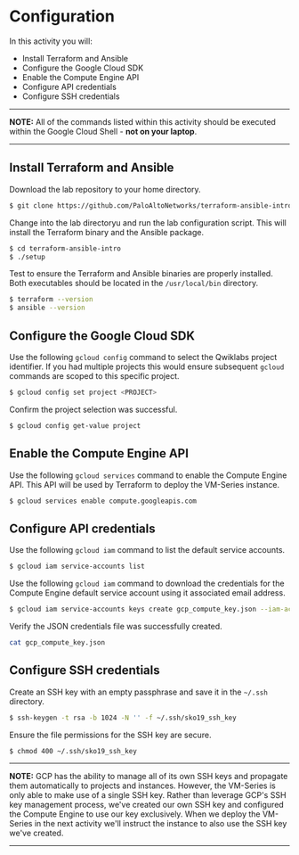 # Configuration

In this activity you will:

* Install Terraform and Ansible
* Configure the Google Cloud SDK
* Enable the Compute Engine API
* Configure API credentials
* Configure SSH credentials

---
**NOTE:**  All of the commands listed within this activity should be executed within the Google Cloud Shell - __not on your laptop__.

---

## Install Terraform and Ansible
Download the lab repository to your home directory.

```bash
$ git clone https://github.com/PaloAltoNetworks/terraform-ansible-intro
```

Change into the lab directoryu and run the lab configuration script.  This will install the Terraform binary and the Ansible package.

```bash
$ cd terraform-ansible-intro
$ ./setup
```

Test to ensure the Terraform and Ansible binaries are properly installed.  Both executables should be located in the `/usr/local/bin` directory.

```bash
$ terraform --version
$ ansible --version
```

## Configure the Google Cloud SDK
Use the following `gcloud config` command to select the Qwiklabs project identifier.  If you had multiple projects this would ensure subsequent `gcloud` commands are scoped to this specific project.

```bash
$ gcloud config set project <PROJECT>
```

Confirm the project selection was successful.

```bash
$ gcloud config get-value project
```

## Enable the Compute Engine API
Use the following `gcloud services` command to enable the Compute Engine API.  This API will be used by Terraform to deploy the VM-Series instance.

```bash
$ gcloud services enable compute.googleapis.com
```

## Configure API credentials
Use the following `gcloud iam` command to list the default service accounts.

```bash
$ gcloud iam service-accounts list
```

Use the following `gcloud iam` command to download the credentials for the Compute Engine default service account using it associated email address.

```bash
$ gcloud iam service-accounts keys create gcp_compute_key.json --iam-account <EMAIL_ADDRESS>
```

Verify the JSON credentials file was successfully created.

```bash
cat gcp_compute_key.json
```

## Configure SSH credentials
Create an SSH key with an empty passphrase and save it in the `~/.ssh` directory.

```bash
$ ssh-keygen -t rsa -b 1024 -N '' -f ~/.ssh/sko19_ssh_key
```

Ensure the file permissions for the SSH key are secure.

```bash
$ chmod 400 ~/.ssh/sko19_ssh_key
```

---
**NOTE:** GCP has the ability to manage all of its own SSH keys and propagate them automatically to projects and instances.  However, the VM-Series is only able to make use of a single SSH key.  Rather than leverage GCP's SSH key management process, we've created our own SSH key and configured the Compute Engine to use our key exclusively.  When we deploy the VM-Series in the next activity we'll instruct the instance to also use the SSH key we've created.

---
